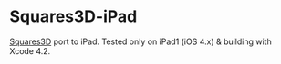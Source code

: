 Squares3D-iPad
=================

[Squares3D][1] port to iPad. Tested only on iPad1 (iOS 4.x) & building with Xcode 4.2.

  [1]: https://github.com/mmozeiko/Squares3D

